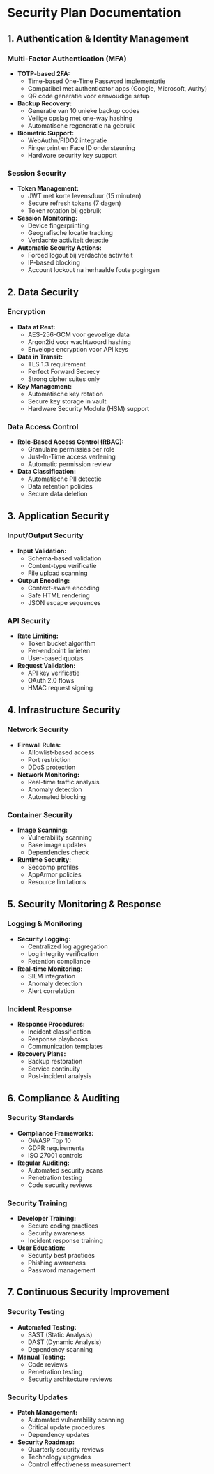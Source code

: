 # Security Plan Documentation

## 1. Authentication & Identity Management
### Multi-Factor Authentication (MFA)
- **TOTP-based 2FA:** 
  - Time-based One-Time Password implementatie
  - Compatibel met authenticator apps (Google, Microsoft, Authy)
  - QR code generatie voor eenvoudige setup
- **Backup Recovery:**
  - Generatie van 10 unieke backup codes
  - Veilige opslag met one-way hashing
  - Automatische regeneratie na gebruik
- **Biometric Support:**
  - WebAuthn/FIDO2 integratie
  - Fingerprint en Face ID ondersteuning
  - Hardware security key support

### Session Security
- **Token Management:**
  - JWT met korte levensduur (15 minuten)
  - Secure refresh tokens (7 dagen)
  - Token rotation bij gebruik
- **Session Monitoring:**
  - Device fingerprinting
  - Geografische locatie tracking
  - Verdachte activiteit detectie
- **Automatic Security Actions:**
  - Forced logout bij verdachte activiteit
  - IP-based blocking
  - Account lockout na herhaalde foute pogingen

## 2. Data Security
### Encryption
- **Data at Rest:**
  - AES-256-GCM voor gevoelige data
  - Argon2id voor wachtwoord hashing
  - Envelope encryption voor API keys
- **Data in Transit:**
  - TLS 1.3 requirement
  - Perfect Forward Secrecy
  - Strong cipher suites only
- **Key Management:**
  - Automatische key rotation
  - Secure key storage in vault
  - Hardware Security Module (HSM) support

### Data Access Control
- **Role-Based Access Control (RBAC):**
  - Granulaire permissies per role
  - Just-In-Time access verlening
  - Automatic permission review
- **Data Classification:**
  - Automatische PII detectie
  - Data retention policies
  - Secure data deletion

## 3. Application Security
### Input/Output Security
- **Input Validation:**
  - Schema-based validation
  - Content-type verificatie
  - File upload scanning
- **Output Encoding:**
  - Context-aware encoding
  - Safe HTML rendering
  - JSON escape sequences

### API Security
- **Rate Limiting:**
  - Token bucket algorithm
  - Per-endpoint limieten
  - User-based quotas
- **Request Validation:**
  - API key verificatie
  - OAuth 2.0 flows
  - HMAC request signing

## 4. Infrastructure Security
### Network Security
- **Firewall Rules:**
  - Allowlist-based access
  - Port restriction
  - DDoS protection
- **Network Monitoring:**
  - Real-time traffic analysis
  - Anomaly detection
  - Automated blocking

### Container Security
- **Image Scanning:**
  - Vulnerability scanning
  - Base image updates
  - Dependencies check
- **Runtime Security:**
  - Seccomp profiles
  - AppArmor policies
  - Resource limitations

## 5. Security Monitoring & Response
### Logging & Monitoring
- **Security Logging:**
  - Centralized log aggregation
  - Log integrity verification
  - Retention compliance
- **Real-time Monitoring:**
  - SIEM integration
  - Anomaly detection
  - Alert correlation

### Incident Response
- **Response Procedures:**
  - Incident classification
  - Response playbooks
  - Communication templates
- **Recovery Plans:**
  - Backup restoration
  - Service continuity
  - Post-incident analysis

## 6. Compliance & Auditing
### Security Standards
- **Compliance Frameworks:**
  - OWASP Top 10
  - GDPR requirements
  - ISO 27001 controls
- **Regular Auditing:**
  - Automated security scans
  - Penetration testing
  - Code security reviews

### Security Training
- **Developer Training:**
  - Secure coding practices
  - Security awareness
  - Incident response training
- **User Education:**
  - Security best practices
  - Phishing awareness
  - Password management

## 7. Continuous Security Improvement
### Security Testing
- **Automated Testing:**
  - SAST (Static Analysis)
  - DAST (Dynamic Analysis)
  - Dependency scanning
- **Manual Testing:**
  - Code reviews
  - Penetration testing
  - Security architecture reviews

### Security Updates
- **Patch Management:**
  - Automated vulnerability scanning
  - Critical update procedures
  - Dependency updates
- **Security Roadmap:**
  - Quarterly security reviews
  - Technology upgrades
  - Control effectiveness measurement